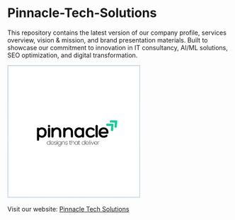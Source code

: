 # Pinnacle-Tech-Solutions
This repository contains the latest version of our company profile, services overview, vision &amp; mission, and brand presentation materials. Built to showcase our commitment to innovation in IT consultancy, AI/ML solutions, SEO optimization, and digital transformation.

<img src="Pinnacle.png" alt="ADAS-PeVision Demo" width="300">

Visit our website: [Pinnacle Tech Solutions](https://www.pinnacletechsolutions.in/)


